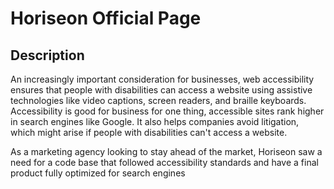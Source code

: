 # Horiseon Official Page

## Description
An increasingly important consideration for businesses, web accessibility  ensures that people with disabilities can access a website using assistive technologies like video captions, screen readers, and braille keyboards. Accessibility is good for business for one thing, accessible sites rank higher in search engines like Google. It also helps companies avoid litigation, which might arise if people with disabilities can't access a website.

As a marketing agency looking to stay ahead of the market, Horiseon saw a need for a code base that followed accessibility standards and have a final product fully optimized for search engines
